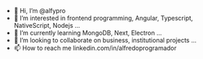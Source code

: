 - 👋 Hi, I’m @alfypro
- 👀 I’m interested in frontend programming, Angular, Typescript, NativeScript, Nodejs ...
- 🌱 I’m currently learning MongoDB, Next, Electron ...
- 💞️ I’m looking to collaborate on business, institutional projects ...
- 📫 How to reach me linkedin.com/in/alfredoprogramador

<!---
alfypro/alfypro is a ✨ special ✨ repository because its `README.md` (this file) appears on your GitHub profile.
You can click the Preview link to take a look at your changes.
--->

